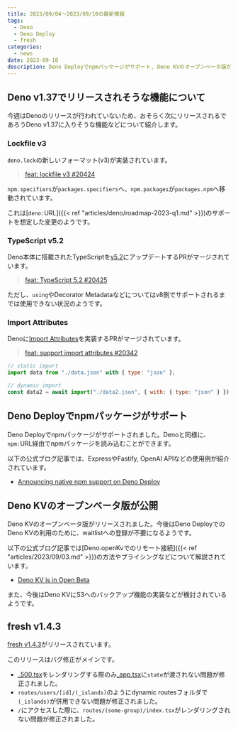 ```yaml
---
title: 2023/09/04〜2023/09/10の最新情報
tags:
  - Deno
  - Deno Deploy
  - fresh
categories:
  - news
date: 2023-09-10
description: Deno Deployでnpmパッケージがサポート, Deno KVのオープンベータ版が公開, fresh v1.4.3 (Route Groupsなどに関するバグ修正), など...
---
```


## Deno v1.37でリリースされそうな機能について

今週はDenoのリリースが行われていないため、おそらく次にリリースされるであろうDeno v1.37に入りそうな機能などについて紹介します。

### Lockfile v3

`deno.lock`の新しいフォーマット(v3)が実装されています。

> [feat: lockfile v3 #20424](https://github.com/denoland/deno/pull/20424)

`npm.specifiers`が`packages.specifiers`へ、`npm.packages`が`packages.npm`へ移動されています。

これは[`deno:`URL]({{< ref "articles/deno/roadmap-2023-q1.md" >}})のサポートを想定した変更のようです。

### TypeScript v5.2

Deno本体に搭載されたTypeScriptを[v5.2](https://devblogs.microsoft.com/typescript/announcing-typescript-5-2/)にアップデートするPRがマージされています。

> [feat: TypeScript 5.2 #20425](https://github.com/denoland/deno/pull/20425)

ただし、`using`やDecorator Metadataなどについてはv8側でサポートされるまでは使用できない状況のようです。

### Import Attributes

Denoに[Import Attributes](https://github.com/tc39/proposal-import-attributes)を実装するPRがマージされています。

> [feat: support import attributes #20342](https://github.com/denoland/deno/pull/20342)

```javascript
// static import
import data from "./data.json" with { type: "json" };

// dynamic import
const data2 = await import("./data2.json", { with: { type: "json" } });
```

## Deno Deployでnpmパッケージがサポート

Deno Deployでnpmパッケージがサポートされました。Denoと同様に、`npm:`URL経由でnpmパッケージを読み込むことができます。

以下の公式ブログ記事では、ExpressやFastify, OpenAI APIなどの使用例が紹介されています。

- [Announcing native npm support on Deno Deploy](https://deno.com/blog/npm-on-deno-deploy)

## Deno KVのオープンベータ版が公開

Deno KVのオープンベータ版がリリースされました。今後はDeno DeployでのDeno KVの利用のために、waitlistへの登録が不要になるようです。

以下の公式ブログ記事では[Deno.openKvでのリモート接続]({{< ref "articles/2023/09/03.md" >}})の方法やプライシングなどについて解説されています。

- [Deno KV is in Open Beta](https://deno.com/blog/kv-open-beta)

また、今後はDeno KVにS3へのバックアップ機能の実装などが検討されているようです。

## fresh v1.4.3

[fresh v1.4.3](https://github.com/denoland/fresh/releases/tag/1.4.3)がリリースされています。

このリリースはバグ修正がメインです。

- [_500.tsx](https://github.com/denoland/fresh/blob/1.4.3/docs/latest/concepts/error-pages.md#500-internal-server-error)をレンダリングする際のみ[_app.tsx](https://github.com/denoland/fresh/blob/1.4.3/docs/latest/concepts/app-wrapper.md)に`state`が渡されない問題が修正されました。
- `routes/users/[id]/(_islands)`のようにdynamic routesフォルダで`(_islands)`が併用できない問題が修正されました。
- `/`にアクセスした際に、`routes/(some-group)/index.tsx`がレンダリングされない問題が修正されました。
